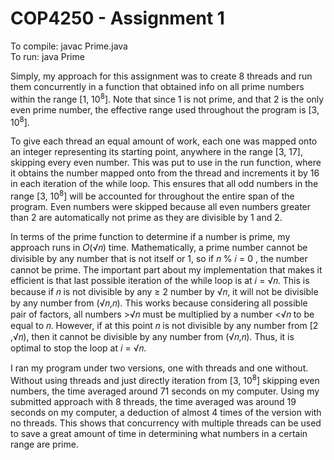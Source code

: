 # COP4250 - Assignment 1

To compile: javac Prime.java <br/>
To run: java Prime

Simply, my approach for this assignment was to create 8 threads and run them concurrently in
a function that obtained info on all prime numbers within the range [1, 10<sup>8</sup>]. Note that since 1
is not prime, and that 2 is the only even prime number, the effective range used throughout the
program is [3, 10<sup>8</sup>].

To give each thread an equal amount of work, each one was mapped onto an integer
representing its starting point, anywhere in the range [3, 17], skipping every even number. This
was put to use in the run function, where it obtains the number mapped onto from the thread
and increments it by 16 in each iteration of the while loop. This ensures that all odd numbers in
the range [3, 10<sup>8</sup>] will be accounted for throughout the entire span of the program. Even
numbers were skipped because all even numbers greater than 2 are automatically not prime as
they are divisible by 1 and 2.

In terms of the prime function to determine if a number is prime, my approach runs in 𝑂(√𝑛)
time. Mathematically, a prime number cannot be divisible by any number that is not itself or 1,
so if 𝑛 % 𝑖 = 0 , the number cannot be prime. The important part about my implementation
that makes it efficient is that last possible iteration of the while loop is at 𝑖 = √𝑛. This is because
if 𝑛 is not divisible by any ≥ 2 number by √𝑛, it will not be divisible by any number from
(√𝑛,𝑛). This works because considering all possible pair of factors, all numbers >√𝑛 must be
multiplied by a number <√𝑛 to be equal to 𝑛. However, if at this point 𝑛 is not divisible by any
number from [2 ,√𝑛), then it cannot be divisible by any number from (√𝑛,𝑛). Thus, it is
optimal to stop the loop at 𝑖 = √𝑛.

I ran my program under two versions, one with threads and one without. Without using threads
and just directly iteration from [3, 10<sup>8</sup>] skipping even numbers, the time averaged around 71
seconds on my computer. Using my submitted approach with 8 threads, the time averaged was
around 19 seconds on my computer, a deduction of almost 4 times of the version with no
threads. This shows that concurrency with multiple threads can be used to save a great amount
of time in determining what numbers in a certain range are prime.
